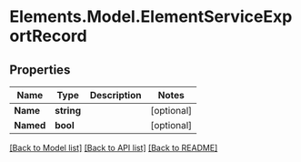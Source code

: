 # Elements.Model.ElementServiceExportRecord

## Properties

Name | Type | Description | Notes
------------ | ------------- | ------------- | -------------
**Name** | **string** |  | [optional] 
**Named** | **bool** |  | [optional] 

[[Back to Model list]](../README.md#documentation-for-models) [[Back to API list]](../README.md#documentation-for-api-endpoints) [[Back to README]](../README.md)


